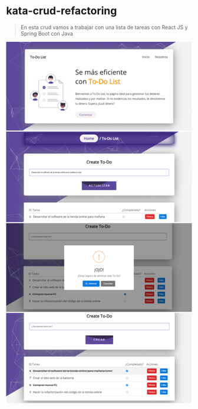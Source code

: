 # kata-crud-refactoring

> En esta crud vamos a trabajar con una lista de tareas con React JS y Spring Boot con Java 

![preview web site.](https://github.com/JacoboGarcesO/KATA_REFACTORIZANDO_CRUD/blob/main/frontend/src/img/preview1.png)
![preview web site.](https://github.com/JacoboGarcesO/KATA_REFACTORIZANDO_CRUD/blob/main/frontend/src/img/preview2.png)
![preview web site.](https://github.com/JacoboGarcesO/KATA_REFACTORIZANDO_CRUD/blob/main/frontend/src/img/preview3.png)
![preview web site.](https://github.com/JacoboGarcesO/KATA_REFACTORIZANDO_CRUD/blob/main/frontend/src/img/preview4.png)
